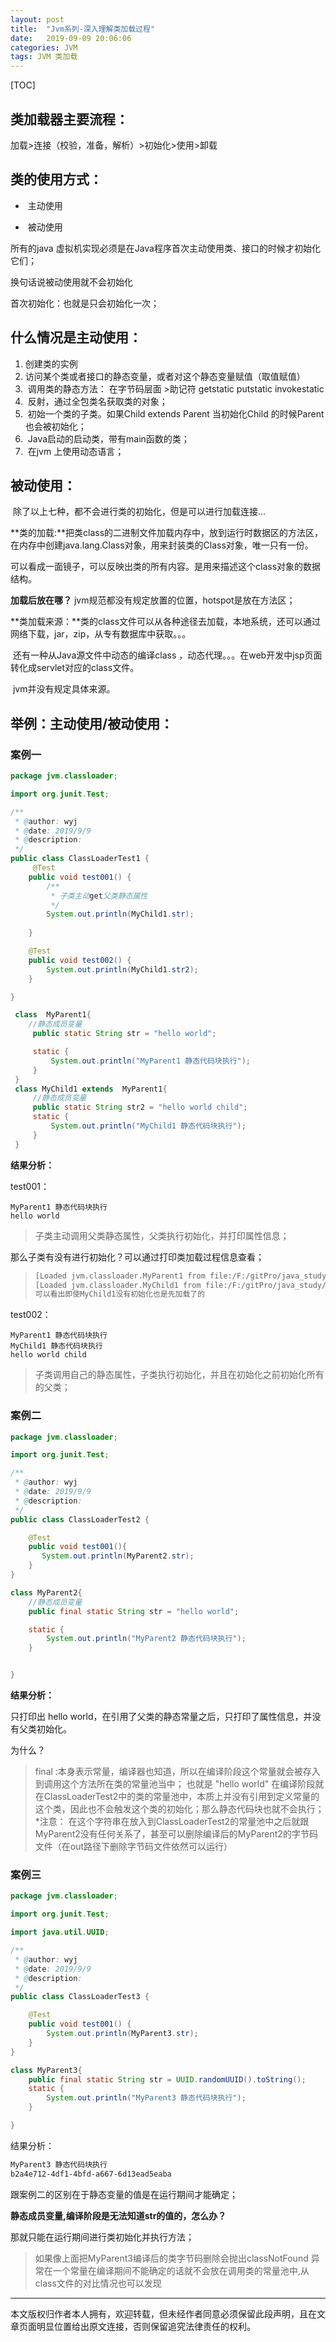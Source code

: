```yaml
---
layout: post
title:  "Jvm系列-深入理解类加载过程"
date:   2019-09-09 20:06:06
categories: JVM
tags: JVM 类加载
---
```


[TOC]
## 类加载器主要流程：

加载>连接（校验，准备，解析）>初始化>使用>卸载



## 类的使用方式：

- ​          主动使用

- ​           被动使用

所有的java 虚拟机实现必须是在Java程序首次主动使用类、接口的时候才初始化它们；

换句话说被动使用就不会初始化

首次初始化：也就是只会初始化一次；

## 什么情况是主动使用：

1.    创建类的实例
2.    访问某个类或者接口的静态变量，或者对这个静态变量赋值（取值赋值）
3. ​    调用类的静态方法：  在字节码层面 >助记符   getstatic putstatic invokestatic
4. ​    反射，通过全包类名获取类的对象；
5. ​     初始一个类的子类。如果Child extends Parent 当初始化Child 的时候Parent也会被初始化；
6. ​     Java启动的启动类，带有main函数的类；
7. ​     在jvm 上使用动态语言；







##  被动使用：

​    除了以上七种，都不会进行类的初始化，但是可以进行加载连接...

​    **类的加载:**把类class的二进制文件加载内存中，放到运行时数据区的方法区，在内存中创建java.lang.Class对象，用来封装类的Class对象，唯一只有一份。

可以看成一面镜子，可以反映出类的所有内容。是用来描述这个class对象的数据结构。

   **加载后放在哪？** jvm规范都没有规定放置的位置，hotspot是放在方法区；

   **类加载来源：**类的class文件可以从各种途径去加载，本地系统，还可以通过网络下载，jar，zip，从专有数据库中获取。。。

​    还有一种从Java源文件中动态的编译class ，动态代理。。。在web开发中jsp页面转化成servlet对应的class文件。

​      jvm并没有规定具体来源。

## 举例：主动使用/被动使用：

### 案例一

```java
package jvm.classloader;

import org.junit.Test;

/**
 * @author: wyj
 * @date: 2019/9/9
 * @description:
 */
public class ClassLoaderTest1 {
     @Test
    public void test001() {
        /**
         * 子类主动get父类静态属性
         */
        System.out.println(MyChild1.str);
       
    }

    @Test
    public void test002() {
        System.out.println(MyChild1.str2);  
    }

}

 class  MyParent1{
    //静态成员变量
     public static String str = "hello world";

     static {
         System.out.println("MyParent1 静态代码块执行");
     }
 }
 class MyChild1 extends  MyParent1{
     //静态成员变量
     public static String str2 = "hello world child";
     static {
         System.out.println("MyChild1 静态代码块执行");
     }
 }
```

**结果分析：**

test001：

```
MyParent1 静态代码块执行
hello world
```

> 子类主动调用父类静态属性，父类执行初始化，并打印属性信息；

那么子类有没有进行初始化？可以通过打印类加载过程信息查看；



> ```html
> [Loaded jvm.classloader.MyParent1 from file:/F:/gitPro/java_study/out/production/java_study/] 
> [Loaded jvm.classloader.MyChild1 from file:/F:/gitPro/java_study/out/production/java_study/]  MyParent1 静态代码块执行    hello world .......**  
> 可以看出即使MyChild1没有初始化也是先加载了的
> ```

test002：

```
MyParent1 静态代码块执行
MyChild1 静态代码块执行
hello world child
```

> 子类调用自己的静态属性，子类执行初始化，并且在初始化之前初始化所有的父类；

### 案例二

```java
package jvm.classloader;

import org.junit.Test;

/**
 * @author: wyj
 * @date: 2019/9/9
 * @description:
 */
public class ClassLoaderTest2 {

    @Test
    public void test001(){
       System.out.println(MyParent2.str);
    }
}

class MyParent2{
    //静态成员变量
    public final static String str = "hello world";

    static {
        System.out.println("MyParent2 静态代码块执行");
    }


}
```

**结果分析：**

  只打印出   hello world，在引用了父类的静态常量之后，只打印了属性信息，并没有父类初始化。

为什么？

> final :本身表示常量，编译器也知道，所以在编译阶段这个常量就会被存入到调用这个方法所在类的常量池当中；   也就是 "hello world" 在编译阶段就在ClassLoaderTest2中的类的常量池中，本质上并没有引用到定义常量的这个类，因此也不会触发这个类的初始化；那么静态代码块也就不会执行；*注意： 在这个字符串在放入到ClassLoaderTest2的常量池中之后就跟MyParent2没有任何关系了，甚至可以删除编译后的MyParent2的字节码文件（在out路径下删除字节码文件依然可以运行）

### 案例三

```java
package jvm.classloader;

import org.junit.Test;

import java.util.UUID;

/**
 * @author: wyj
 * @date: 2019/9/9
 * @description:
 */
public class ClassLoaderTest3 {

    @Test
    public void test001() {
        System.out.println(MyParent3.str);
    }
}

class MyParent3{
    public final static String str = UUID.randomUUID().toString();
    static {
        System.out.println("MyParent3 静态代码块执行");
    }

}
```

结果分析：

```html
MyParent3 静态代码块执行
b2a4e712-4df1-4bfd-a667-6d13ead5eaba
```

 跟案例二的区别在于静态变量的值是在运行期间才能确定；

**静态成员变量,编译阶段是无法知道str的值的，怎么办？**

那就只能在运行期间进行类初始化并执行方法；

> 如果像上面把MyParent3编译后的类字节码删除会抛出classNotFound 异常在一个常量在编译期间不能确定的话就不会放在调用类的常量池中,从class文件的对比情况也可以发现
---
  本文版权归作者本人拥有，欢迎转载，但未经作者同意必须保留此段声明，且在文章页面明显位置给出原文连接，否则保留追究法律责任的权利。
